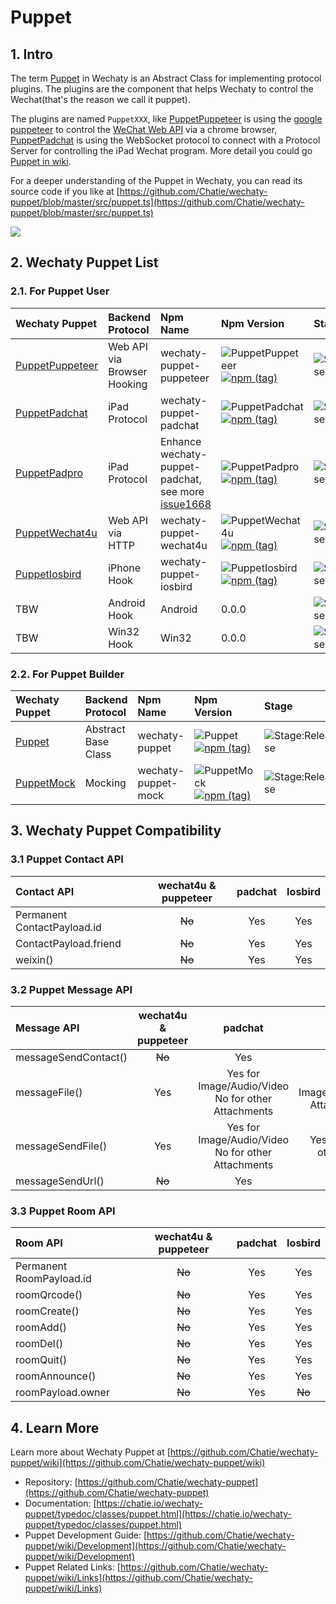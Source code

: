 # Puppet

## 1. Intro

The term [Puppet](https://github.com/Chatie/wechaty/wiki/Puppet) in Wechaty is an Abstract Class for implementing protocol plugins. The plugins are the component that helps Wechaty to control the Wechat\(that's the reason we call it puppet\).

The plugins are named `PuppetXXX`, like [PuppetPuppeteer](https://github.com/Chatie/wechaty-puppet-puppeteer) is using the [google puppeteer](https://github.com/GoogleChrome/puppeteer) to control the [WeChat Web API](https://wx.qq.com) via a chrome browser, [PuppetPadchat](https://github.com/lijiarui/wechaty-puppet-padchat) is using the WebSocket protocol to connect with a Protocol Server for controlling the iPad Wechat program. More detail you could go [Puppet in wiki](https://github.com/Chatie/wechaty-puppet/wiki).

For a deeper understanding of the Puppet in Wechaty, you can read its source code if you like at [https://github.com/Chatie/wechaty-puppet/blob/master/src/puppet.ts](https://github.com/Chatie/wechaty-puppet/blob/master/src/puppet.ts)

![](https://github.com/Chatie/wechaty/wiki/image/abstract-info.png)

## 2. Wechaty Puppet List

### 2.1. For Puppet User

| Wechaty Puppet | Backend Protocol | Npm Name | Npm Version | Stage |
| :--- | :--- | :--- | :--- | :--- |
| [PuppetPuppeteer](https://github.com/Chatie/wechaty-puppet-puppeteer) | Web API via Browser Hooking | wechaty-puppet-puppeteer | ![PuppetPuppeteer](https://badge.fury.io/js/wechaty-puppet-puppeteer.svg) [![npm \(tag\)](https://img.shields.io/npm/v/wechaty-puppet-puppeteer/next.svg)](https://www.npmjs.com/package/wechaty-puppet-puppeteer?activeTab=versions) | ![Stage:Release](https://img.shields.io/badge/Stage-Release-green.svg) |
| [PuppetPadchat](https://github.com/lijiarui/wechaty-puppet-padchat) | iPad Protocol | wechaty-puppet-padchat | ![PuppetPadchat](https://badge.fury.io/js/wechaty-puppet-padchat.svg)   [![npm \(tag\)](https://img.shields.io/npm/v/wechaty-puppet-padchat/next.svg)](https://www.npmjs.com/package/wechaty-puppet-padchat?activeTab=versions) | ![Stage:Release](https://img.shields.io/badge/Stage-Release-green.svg) |
| [PuppetPadpro](https://github.com/botorange/wechaty-puppet-padpro) | iPad Protocol | Enhance wechaty-puppet-padchat, see more [issue1668](https://github.com/Chatie/wechaty/issues/1668) | ![PuppetPadpro](https://badge.fury.io/js/wechaty-puppet-padpro.svg)   [![npm \(tag\)](https://img.shields.io/npm/v/wechaty-puppet-padpro.svg)](https://www.npmjs.com/package/wechaty-puppet-padpro?activeTab=versions) | ![Stage:Release](https://img.shields.io/badge/Stage-Release-green.svg) |
| [PuppetWechat4u](https://github.com/Chatie/wechaty-puppet-wechat4u) | Web API via HTTP | wechaty-puppet-wechat4u | ![PuppetWechat4u](https://badge.fury.io/js/wechaty-puppet-wechat4u.svg)   [![npm \(tag\)](https://img.shields.io/npm/v/wechaty-puppet-wechat4u/next.svg)](https://www.npmjs.com/package/wechaty-puppet-wechat4u?activeTab=versions) | ![Stage:Release](https://img.shields.io/badge/Stage-Alpha-red.svg) |
| [PuppetIosbird](https://github.com/botorange/wechaty-puppet-iosbird) | iPhone Hook | wechaty-puppet-iosbird | ![PuppetIosbird](https://badge.fury.io/js/wechaty-puppet-iosbird.svg)   [![npm \(tag\)](https://img.shields.io/npm/v/wechaty-puppet-iosbird.svg)](https://www.npmjs.com/package/wechaty-puppet-iosbird?activeTab=versions) | ![Stage:Release](https://img.shields.io/badge/Stage-Alpha-red.svg) |
| TBW | Android Hook | Android | 0.0.0 | ![Stage:Release](https://img.shields.io/badge/Stage-Plan-lightgrey.svg) |
| TBW | Win32 Hook | Win32 | 0.0.0 | ![Stage:Release](https://img.shields.io/badge/Stage-Plan-lightgrey.svg) |

### 2.2. For Puppet Builder

| Wechaty Puppet | Backend Protocol | Npm Name | Npm Version | Stage |
| :--- | :--- | :--- | :--- | :--- |
| [Puppet](https://github.com/Chatie/wechaty-puppet) | Abstract Base Class | wechaty-puppet | ![Puppet](https://badge.fury.io/js/wechaty-puppet.svg)   [![npm \(tag\)](https://img.shields.io/npm/v/wechaty-puppet/next.svg)](https://www.npmjs.com/package/wechaty-puppet?activeTab=versions) | ![Stage:Release](https://img.shields.io/badge/Stage-Release-green.svg) |
| [PuppetMock](https://github.com/Chatie/wechaty-puppet-mock) | Mocking | wechaty-puppet-mock | ![PuppetMock](https://badge.fury.io/js/wechaty-puppet-mock.svg)   [![npm \(tag\)](https://img.shields.io/npm/v/wechaty-puppet-mock/next.svg)](https://www.npmjs.com/package/wechaty-puppet-mock?activeTab=versions) | ![Stage:Release](https://img.shields.io/badge/Stage-Release-green.svg) |

## 3. Wechaty Puppet Compatibility

### 3.1 Puppet Contact API

| Contact API | wechat4u & puppeteer | padchat | Iosbird |
| :--- | :---: | :---: | :---: |
| Permanent ContactPayload.id | ~~No~~ | Yes | Yes |
| ContactPayload.friend | ~~No~~ | Yes | Yes |
| weixin\(\) | ~~No~~ | Yes | Yes |

### 3.2 Puppet Message API

| Message API | wechat4u & puppeteer | padchat | Iosbird |
| :--- | :---: | :---: | :---: |
| messageSendContact\(\) | ~~No~~ | Yes | ~~No~~ |
| messageFile\(\) | Yes | Yes for Image/Audio/Video No for other Attachments | Yes for Image/Audio/Video/other Attachments/UrlLink |
| messageSendFile\(\) | Yes | Yes for Image/Audio/Video No for other Attachments | Yes for Image No for other Attachment |
| messageSendUrl\(\) | ~~No~~ | Yes | ~~No~~ |

### 3.3 Puppet Room API

| Room API | wechat4u & puppeteer | padchat | Iosbird |
| :--- | :---: | :---: | :---: |
| Permanent RoomPayload.id | ~~No~~ | Yes | Yes |
| roomQrcode\(\) | ~~No~~ | Yes | Yes |
| roomCreate\(\) | ~~No~~ | Yes | Yes |
| roomAdd\(\) | ~~No~~ | Yes | Yes |
| roomDel\(\) | ~~No~~ | Yes | Yes |
| roomQuit\(\) | ~~No~~ | Yes | Yes |
| roomAnnounce\(\) | ~~No~~ | Yes | Yes |
| roomPayload.owner | ~~No~~ | Yes | ~~No~~ |

## 4. Learn More

Learn more about Wechaty Puppet at [https://github.com/Chatie/wechaty-puppet/wiki](https://github.com/Chatie/wechaty-puppet/wiki)

* Repository: [https://github.com/Chatie/wechaty-puppet](https://github.com/Chatie/wechaty-puppet)
* Documentation: [https://chatie.io/wechaty-puppet/typedoc/classes/puppet.html](https://chatie.io/wechaty-puppet/typedoc/classes/puppet.html)
* Puppet Development Guide: [https://github.com/Chatie/wechaty-puppet/wiki/Development](https://github.com/Chatie/wechaty-puppet/wiki/Development)
* Puppet Related Links: [https://github.com/Chatie/wechaty-puppet/wiki/Links](https://github.com/Chatie/wechaty-puppet/wiki/Links)

